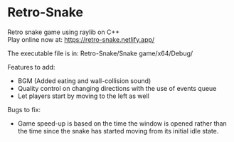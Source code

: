 # Retro-Snake
Retro snake game using raylib on C++
<br>
Play online now at: https://retro-snake.netlify.app/ <br>

The executable file is in: Retro-Snake/Snake game/x64/Debug/

Features to add:
- BGM (Added eating and wall-collision sound)
- Quality control on changing directions with the use of events queue
- Let players start by moving to the left as well

Bugs to fix:
- Game speed-up is based on the time the window is opened rather than the time since the snake has started moving from its initial idle state.
  
